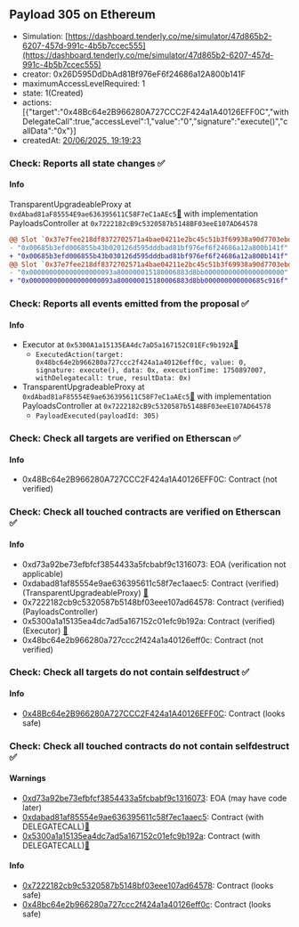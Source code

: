 ## Payload 305 on Ethereum

- Simulation: [https://dashboard.tenderly.co/me/simulator/47d865b2-6207-457d-991c-4b5b7ccec555](https://dashboard.tenderly.co/me/simulator/47d865b2-6207-457d-991c-4b5b7ccec555)
- creator: 0x26D595DdDbAd81Bf976eF6f24686a12A800b141F
- maximumAccessLevelRequired: 1
- state: 1(Created)
- actions: [{"target":"0x48Bc64e2B966280A727CCC2F424a1A40126EFF0C","withDelegateCall":true,"accessLevel":1,"value":"0","signature":"execute()","callData":"0x"}]
- createdAt: [20/06/2025, 19:19:23](https://etherscan.io/tx/0x4f119911d2d96096f30831ad6307b076c4da37df187154d98185adba54b1439a)

### Check: Reports all state changes :white_check_mark:

#### Info


TransparentUpgradeableProxy at `0xdAbad81aF85554E9ae636395611C58F7eC1aAEc5`[:ghost:](https://github.com/bgd-labs/aave-address-book "GovernanceV3Ethereum.PAYLOADS_CONTROLLER") with implementation PayloadsController at `0x7222182cB9c5320587b5148BF03eeE107AD64578`
```diff
@@ Slot `0x37e7fee218df8372702571a4bae04211e2bc45c51b3f69938a90d7703ebd445c` @@
- "0x00685b3efd006855b43b020126d595dddbad81bf976ef6f24686a12a800b141f"
+ "0x00685b3efd006855b43b030126d595dddbad81bf976ef6f24686a12a800b141f"
@@ Slot `0x37e7fee218df8372702571a4bae04211e2bc45c51b3f69938a90d7703ebd445d` @@
- "0x000000000000000000093a800000015180006883d8bb00000000000000000000"
+ "0x000000000000000000093a800000015180006883d8bb000000000000685c916f"
```


### Check: Reports all events emitted from the proposal :white_check_mark:

#### Info

- Executor at `0x5300A1a15135EA4dc7aD5a167152C01EFc9b192A`[:ghost:](https://github.com/bgd-labs/aave-address-book "AaveV2Ethereum.POOL_ADMIN, AaveV2EthereumAMM.POOL_ADMIN, AaveV3Ethereum.ACL_ADMIN, AaveV3EthereumEtherFi.ACL_ADMIN, AaveV3EthereumLido.ACL_ADMIN, GovernanceV3Ethereum.EXECUTOR_LVL_1")
  - `ExecutedAction(target: 0x48bc64e2b966280a727ccc2f424a1a40126eff0c, value: 0, signature: execute(), data: 0x, executionTime: 1750897007, withDelegatecall: true, resultData: 0x)`
- TransparentUpgradeableProxy at `0xdAbad81aF85554E9ae636395611C58F7eC1aAEc5`[:ghost:](https://github.com/bgd-labs/aave-address-book "GovernanceV3Ethereum.PAYLOADS_CONTROLLER") with implementation PayloadsController at `0x7222182cB9c5320587b5148BF03eeE107AD64578`
  - `PayloadExecuted(payloadId: 305)`

### Check: Check all targets are verified on Etherscan :white_check_mark:

#### Info

- 0x48Bc64e2B966280A727CCC2F424a1A40126EFF0C: Contract (not verified) 

### Check: Check all touched contracts are verified on Etherscan :white_check_mark:

#### Info

- 0xd73a92be73efbfcf3854433a5fcbabf9c1316073: EOA (verification not applicable)
- 0xdabad81af85554e9ae636395611c58f7ec1aaec5: Contract (verified) (TransparentUpgradeableProxy) [:ghost:](https://github.com/bgd-labs/aave-address-book "GovernanceV3Ethereum.PAYLOADS_CONTROLLER")
- 0x7222182cb9c5320587b5148bf03eee107ad64578: Contract (verified) (PayloadsController) 
- 0x5300a1a15135ea4dc7ad5a167152c01efc9b192a: Contract (verified) (Executor) [:ghost:](https://github.com/bgd-labs/aave-address-book "AaveV2Ethereum.POOL_ADMIN, AaveV2EthereumAMM.POOL_ADMIN, AaveV3Ethereum.ACL_ADMIN, AaveV3EthereumEtherFi.ACL_ADMIN, AaveV3EthereumLido.ACL_ADMIN, GovernanceV3Ethereum.EXECUTOR_LVL_1")
- 0x48bc64e2b966280a727ccc2f424a1a40126eff0c: Contract (not verified) 

### Check: Check all targets do not contain selfdestruct :white_check_mark:

#### Info

- [0x48Bc64e2B966280A727CCC2F424a1A40126EFF0C](https://etherscan.io/address/0x48Bc64e2B966280A727CCC2F424a1A40126EFF0C): Contract (looks safe)

### Check: Check all touched contracts do not contain selfdestruct :white_check_mark:

#### Warnings

- [0xd73a92be73efbfcf3854433a5fcbabf9c1316073](https://etherscan.io/address/0xd73a92be73efbfcf3854433a5fcbabf9c1316073): EOA (may have code later)
- [0xdabad81af85554e9ae636395611c58f7ec1aaec5](https://etherscan.io/address/0xdabad81af85554e9ae636395611c58f7ec1aaec5): Contract (with DELEGATECALL)[:ghost:](https://github.com/bgd-labs/aave-address-book "GovernanceV3Ethereum.PAYLOADS_CONTROLLER")
- [0x5300a1a15135ea4dc7ad5a167152c01efc9b192a](https://etherscan.io/address/0x5300a1a15135ea4dc7ad5a167152c01efc9b192a): Contract (with DELEGATECALL)[:ghost:](https://github.com/bgd-labs/aave-address-book "AaveV2Ethereum.POOL_ADMIN, AaveV2EthereumAMM.POOL_ADMIN, AaveV3Ethereum.ACL_ADMIN, AaveV3EthereumEtherFi.ACL_ADMIN, AaveV3EthereumLido.ACL_ADMIN, GovernanceV3Ethereum.EXECUTOR_LVL_1")

#### Info

- [0x7222182cb9c5320587b5148bf03eee107ad64578](https://etherscan.io/address/0x7222182cb9c5320587b5148bf03eee107ad64578): Contract (looks safe)
- [0x48bc64e2b966280a727ccc2f424a1a40126eff0c](https://etherscan.io/address/0x48bc64e2b966280a727ccc2f424a1a40126eff0c): Contract (looks safe)

